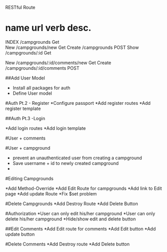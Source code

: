 RESTful Route

name         url                  verb         desc.
==============================================
INDEX        /campgrounds         Get        
New          /campgrounds/new     Get
Create       /campgrounds         POST
Show         /campgrounds/:id     Get

New          /campgrounds/:id/comments/new        Get
Create       /campgrounds/:id/comments            POST



##Add User Model
* Install all  packages for auth
* Define User model

#Auth Pt.2 - Register
*Configure passport
*Add register routes
*Add register template


##Auth Pt.3 -Login

*Add login routes
*Add login template


#User + comments

#User + campground
* prevent an unauthenticated user from creating a campground
* Save  username + id to newly created campground
* 

#Editing Campgrounds

*Add Method-Override
*Add Edit Route for campgrounds
*Add link to Edit page
*Add update Route
*Fix $set problem

#Delete Campgrounds
*Add Destroy Route
*Add Delete Button


#Authorization
*User can only edit his/her campground
*User can only delete his/her campground
*Hide/show edit and delete button


##Edit Comments
*Add Edit route for comments
*Add Edit button
*Add update button

#Delete Comments
*Add Destroy route
*Add Delete button